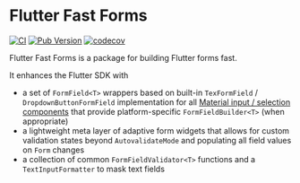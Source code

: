 # Flutter Fast Forms

[![CI](https://github.com/udos86/flutter-fast-forms/workflows/CI/badge.svg)](https://github.com/udos86/flutter-fast-forms/actions)
[![Pub Version](https://img.shields.io/pub/v/flutter_fast_forms)](https://pub.dev/packages/flutter_fast_forms)
[![codecov](https://codecov.io/gh/udos86/flutter-fast-forms/branch/master/graph/badge.svg)](https://codecov.io/gh/udos86/flutter-fast-forms)

Flutter Fast Forms is a package for building Flutter forms fast.

It enhances the Flutter SDK with 

* a set of `FormField<T>` wrappers based on built-in `TexFormField` / `DropdownButtonFormField` implementation for all [Material input / selection components](https://flutter.dev/docs/development/ui/widgets/material#Input%20and%20selections) 
that provide platform-specific `FormFieldBuilder<T>` (when appropriate)
* a lightweight meta layer of adaptive form widgets that allows for custom validation states beyond `AutovalidateMode` 
and populating all field values on `Form` changes
* a collection of common `FormFieldValidator<T>` functions and a `TextInputFormatter` to mask text fields 
